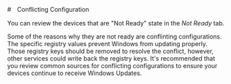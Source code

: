 #　Conflicting Configuration

You can review the devices that are "Not Ready" state in the *Not Ready* tab.

Some of the reasons why they are not ready are conflinting configurations. The specific registry values prevent Windows from updating properly. Those registry keys should be removed to resolve the conflict, however, other services could write back the registry keys. It's recommended that you review common sources for conflicting configurations to ensure your devices continue to receive Windows Updates.
